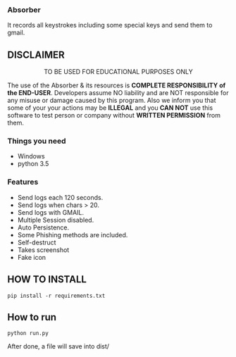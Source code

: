 ### Absorber
It records all keystrokes including some special keys and send them to gmail.


## DISCLAIMER

<p align="center">
  TO BE USED FOR EDUCATIONAL PURPOSES ONLY
</p>

The use of the Absorber & its resources is **COMPLETE RESPONSIBILITY of the END-USER**. Developers assume NO liability and are NOT responsible for any misuse or damage caused by this program. Also we inform you that some of your your actions may be **ILLEGAL** and you **CAN NOT** use this software to test person or company without **WRITTEN PERMISSION** from them.



### Things you need
* Windows
* python 3.5

### Features
* Send logs each 120 seconds.
* Send logs when chars > 20.
* Send logs with GMAIL.
* Multiple Session disabled.
* Auto Persistence.
* Some Phishing methods are included.
* Self-destruct
* Takes screenshot
* Fake icon


## HOW TO INSTALL
```
pip install -r requirements.txt
```


## How to run
```
python run.py
```

After done, a file will save into dist/
